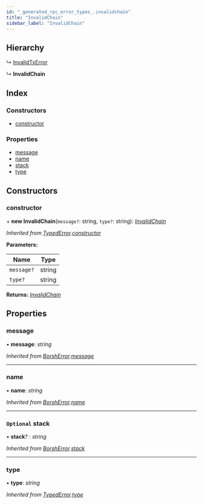 ```yaml
---
id: "_generated_rpc_error_types_.invalidchain"
title: "InvalidChain"
sidebar_label: "InvalidChain"
---
```


## Hierarchy

  ↳ [InvalidTxError](_generated_rpc_error_types_.invalidtxerror.md)

  ↳ **InvalidChain**

## Index

### Constructors

* [constructor](_generated_rpc_error_types_.invalidchain.md#constructor)

### Properties

* [message](_generated_rpc_error_types_.invalidchain.md#message)
* [name](_generated_rpc_error_types_.invalidchain.md#name)
* [stack](_generated_rpc_error_types_.invalidchain.md#optional-stack)
* [type](_generated_rpc_error_types_.invalidchain.md#type)

## Constructors

###  constructor

\+ **new InvalidChain**(`message?`: string, `type?`: string): *[InvalidChain](_generated_rpc_error_types_.invalidchain.md)*

*Inherited from [TypedError](_utils_errors_.typederror.md).[constructor](_utils_errors_.typederror.md#constructor)*

**Parameters:**

Name | Type |
------ | ------ |
`message?` | string |
`type?` | string |

**Returns:** *[InvalidChain](_generated_rpc_error_types_.invalidchain.md)*

## Properties

###  message

• **message**: *string*

*Inherited from [BorshError](_utils_serialize_.borsherror.md).[message](_utils_serialize_.borsherror.md#message)*

___

###  name

• **name**: *string*

*Inherited from [BorshError](_utils_serialize_.borsherror.md).[name](_utils_serialize_.borsherror.md#name)*

___

### `Optional` stack

• **stack**? : *string*

*Inherited from [BorshError](_utils_serialize_.borsherror.md).[stack](_utils_serialize_.borsherror.md#optional-stack)*

___

###  type

• **type**: *string*

*Inherited from [TypedError](_utils_errors_.typederror.md).[type](_utils_errors_.typederror.md#type)*
